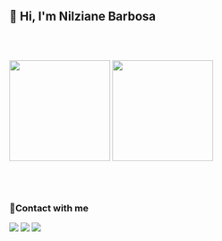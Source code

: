 ## 👋 Hi, I'm Nilziane Barbosa

<br></br>

 <div >  
     <img height="180em" src="https://github-readme-stats.vercel.app/api?username=nilziane-s&theme=monokai&show_icons=true&hide_border=false&count_private=true" />
     <img height="180em" src="https://github-readme-stats.vercel.app/api/top-langs/?username=nilziane-s&theme=monokai&show_icons=true&hide_border=false&layout=compact"/>
  </div>

  


<br></br>

### 🤝Contact with me

 <a href="https://www.linkedin.com/in/nilziane-barbosa/"  target="_blank"><img src="https://img.shields.io/badge/-LinkedIn-%230077B5?style=for-the-badge&logo=linkedin&logoColor=white" target="_blank"></a>
 <a href ="mailto:nilziane.barbosa16@gmail.com"><img src="https://img.shields.io/badge/-Gmail-%23333?style=for-the-badge&logo=gmail&logoColor=white" target="_blank"></a>
  <a href="https://www.instagram.com/dev_evolution__/" target="_blank"><img src="https://img.shields.io/badge/-Instagram-%23E4405F?style=for-the-badge&logo=instagram&logoColor=white" target="_blank"></a>
<!--
**Nilziane-S/Nilziane-S** is a ✨ _special_ ✨ repository because its `README.md` (this file) appears on your GitHub profile.

Here are some ideas to get you started:

- 🔭 I’m currently working on ...

- 👯 I’m looking to collaborate on ...
- 🤔 I’m looking for help with ...
- 💬 Ask me about ...
- 📫 How to reach me: ...
- 😄 Pronouns: ...
- ⚡ Fun fact: ...
-->
